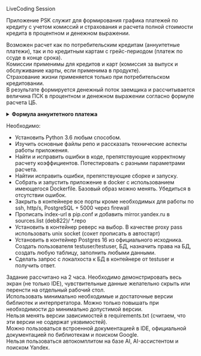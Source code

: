 LiveCoding Session

Приложение PSK служит для формирования графика платежей по кредиту с учетом комиссий и страхования и расчета полной 
стоимости кредита в процентном и денежном выражении.

Возможен расчет как по потребительским кредитам (аннуитетные платежи), так и по кредитным картам с грейс-периодом (платеж по ссуде в конце срока).<br />
Комиссии применимы для кредитов и карт (комиссия за выпуск и обслуживание карты, если применима в продукте).<br />
Страхование жизни применяется только при потребительском кредитовании. <br />
В результате формируется денежный поток заемщика и рассчитывается величина ПСК в процентном и денежном выражении 
согласно формуле расчета ЦБ.<br />
<details> <summary><strong>Формула аннуитетного платежа</strong></summary>
markdown
Копировать
Редактировать
### 📘 Формула аннуитетного платежа

$$
A = P \cdot \frac{r \cdot (1 + r)^n}{(1 + r)^n - 1}
$$

где:

- \( A \) — аннуитетный (ежемесячный) платёж  
- \( P \) — сумма кредита (principal)  
- \( r \) — месячная процентная ставка (годовая ставка делённая на 12):  
  \( r = \frac{\text{ставка}}{12} \)  
- \( n \) — количество месяцев (срок кредита)
</details>

Необходимо:
- Установить Python 3.6 любым способом. 
- Изучить основные файлы репо и рассказать технические аспекты работы приложения.
- Найти и исправить ошибки в коде, препятствующие корректному расчету коэффициентов. Потестировать с разными параметрами расчета. 
- Найтии исправить ошибки, препятствующие сборке и запуску.
- Собрать и запустить приложение в docker с использованием имеющегося Dockerfile. Базовый образ можно менять. Убедиться в отсутствии ошибок.
- Закрыть в контейнере все порты кроме необходимых для работы по ssh, http/s, PostgreSQL + 5000 через firewall
- Прописать index-url в pip.conf и добавить mirror.yandex.ru в sources.list (deb822)/ *.repo
- Установить в контейнер реверс на выбор. В качестве proxy pass использовать unix socket (сокет прописать в автостарт)
- Установить в контейнер Postgres 16 из официального исходника. Создать пользователя testuser/testuser, БД, назначить права на БД, создать любую таблицу, заполнить любыми данными. 
- Сделать запрос с локалхоста к БД в контейнере от testuser и получить ответ. 

Задание рассчитано на 2 часа. Необходимо демонстрировать весь экран (не только IDE), чувствительные данные желательно скрыть или перенсти на отдельный рабочий стол. <br />
Использовать минимально необходимые и достаточные версии библиотек и интерпретатора. Можно только повышать при необходимости до минимально допустимой версии.  <br />
Нельзя менять версии зависимостей в requirements.txt (считаем, что эти версии не содержат уязвимостей).<br />
Можно пользоваться встроенной документацией в IDE, официальной документацией по библиотекам и поиском Google.<br />
Нельзя пользоваться автокомплитом на базе AI, AI-ассистентом и поиском Yandex.
